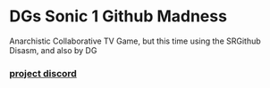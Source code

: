 # DGs Sonic 1 Github Madness
 Anarchistic Collaborative TV Game, but this time using the SRGithub Disasm, and also by DG

### [project discord](https://discord.gg/73f7XQpZkC)
